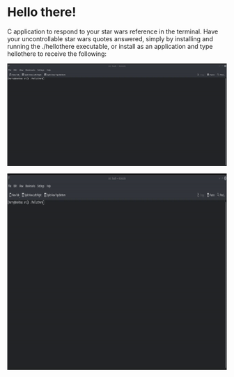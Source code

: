 # Hello there!

C application to respond to your star wars reference in the terminal. Have your uncontrollable star wars quotes answered, simply by installing and running the ./hellothere executable, or install as an application and type hellothere to receive the following:

![](hello-there.gif)


<img src="https://github.com/hydiar/hello-there/blob/46bf751a44b621ef7dcc979dba672eca504e12ff/hello-there.gif" width="800" height="450">
